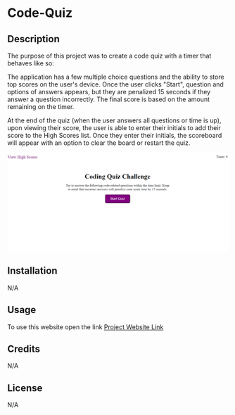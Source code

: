 # Code-Quiz

## Description

The purpose of this project was to create a code quiz with a timer that behaves like so:

The application has a few multiple choice questions and the ability to store top scores on the user's device. Once the user clicks "Start", question and options of answers appears, but they are penalized 15 seconds if they answer a question incorrectly. The final score is based on the amount remaining on the timer.

At the end of the quiz (when the user answers all questions or time is up), upon viewing their score, the user is able to enter their initials to add their score to the High Scores list. Once they enter their initials, the scoreboard will appear with an option to clear the board or restart the quiz.

![Website Page](https://github.com/Dantas11/Code-Quiz/blob/main/assets/images/website-image.png)


## Installation

N/A

## Usage

To use this website open the link [Project Website Link](https://dantas11.github.io/Code-Quiz/)

## Credits

N/A

## License

N/A

